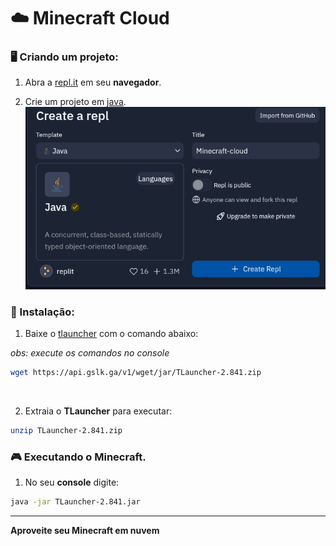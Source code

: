 # ☁️ Minecraft Cloud

### 🖥️ Criando um projeto:

1) Abra a [repl.it](https://replit.com/) em seu **navegador**.

2) Crie um projeto em [java](java.com).
![](/imagem/img-1.png)

### 📃 Instalação:

1. Baixe o [tlauncher](https://tlauncher.org) com o comando abaixo:

*obs: execute os comandos no console*

```bash
wget https://api.gslk.ga/v1/wget/jar/TLauncher-2.841.zip
```
<Br>

2. Extraia o **TLauncher** para executar:

```bash
unzip TLauncher-2.841.zip
```

### 🎮 Executando o Minecraft.

1) No seu **console** digite:

```bash
java -jar TLauncher-2.841.jar
```

<hr>

**Aproveite seu Minecraft em nuvem**
